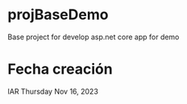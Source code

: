 # projBaseDemo
Base project for develop asp.net core app for demo


# Fecha creación
IAR Thursday Nov 16, 2023
